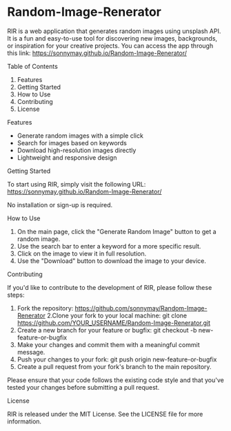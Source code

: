 # Random-Image-Renerator

RIR is a web application that generates random images using unsplash API. It is a fun and easy-to-use tool for discovering new images, backgrounds, or inspiration for your creative projects. You can access the app through this link: https://sonnymay.github.io/Random-Image-Renerator/

Table of Contents

1. Features
2. Getting Started
3. How to Use
4. Contributing
5. License

Features

- Generate random images with a simple click
- Search for images based on keywords
- Download high-resolution images directly
- Lightweight and responsive design

Getting Started

To start using RIR, simply visit the following URL: https://sonnymay.github.io/Random-Image-Renerator/

No installation or sign-up is required.

How to Use

1. On the main page, click the "Generate Random Image" button to get a random image.
2. Use the search bar to enter a keyword for a more specific result.
3. Click on the image to view it in full resolution.
4. Use the "Download" button to download the image to your device.

Contributing

If you'd like to contribute to the development of RIR, please follow these steps:

1. Fork the repository: https://github.com/sonnymay/Random-Image-Renerator
2.Clone your fork to your local machine: git clone https://github.com/YOUR_USERNAME/Random-Image-Renerator.git
3. Create a new branch for your feature or bugfix: git checkout -b new-feature-or-bugfix
4. Make your changes and commit them with a meaningful commit message.
5. Push your changes to your fork: git push origin new-feature-or-bugfix
6. Create a pull request from your fork's branch to the main repository.

Please ensure that your code follows the existing code style and that you've tested your changes before submitting a pull request.

License

RIR is released under the MIT License. See the LICENSE file for more information.
